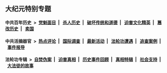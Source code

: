 ## 大纪元特别专题

#### 中共百年历史 &nbsp;>&nbsp; [党魁面目](indexes/nf1176107/README.md?03210430) &nbsp;| &nbsp; [杀人历史](indexes/nf1176106/README.md?03210430) &nbsp;| &nbsp; [破坏传统和道德](indexes/nf1176106/README.md?03210430) &nbsp;| &nbsp; [迫害文化精英](indexes/nf1176111/README.md?03210430) &nbsp;| &nbsp; [篡改历史](indexes/nf1176115/README.md?03210430) &nbsp;| &nbsp; [卖国](indexes/nf1176117/README.md?03210430) 

#### 中共活摘器官 &nbsp;>&nbsp; [热点评论](indexes/nf5879/README.md?03210430) &nbsp;| &nbsp; [国际调查](indexes/nf5947/README.md?03210430) &nbsp;| &nbsp; [最新活动](indexes/nf5883/README.md?03210430) &nbsp;| &nbsp; [法轮功遭遇](indexes/nf5881/README.md?03210430) &nbsp;| &nbsp; [追查案例](indexes/nf5880/README.md?03210430) &nbsp;| &nbsp; [事件报导](indexes/nf5877/README.md?03210430) 

#### 法轮功专辑 &nbsp;>&nbsp; [自焚伪案](indexes/nf5562/README.md?03210430) &nbsp;| &nbsp; [迫害真相](indexes/nf4379/README.md?03210430) &nbsp;| &nbsp; [历史事件回顾](indexes/nf5793/README.md?03210430) &nbsp;| &nbsp; [真相特辑](indexes/nf4389/README.md?03210430) &nbsp;| &nbsp; [社会支持](indexes/nf4386/README.md?03210430) &nbsp;| &nbsp; [大法徒的故事](indexes/nf1147481/README.md?03210430) 
